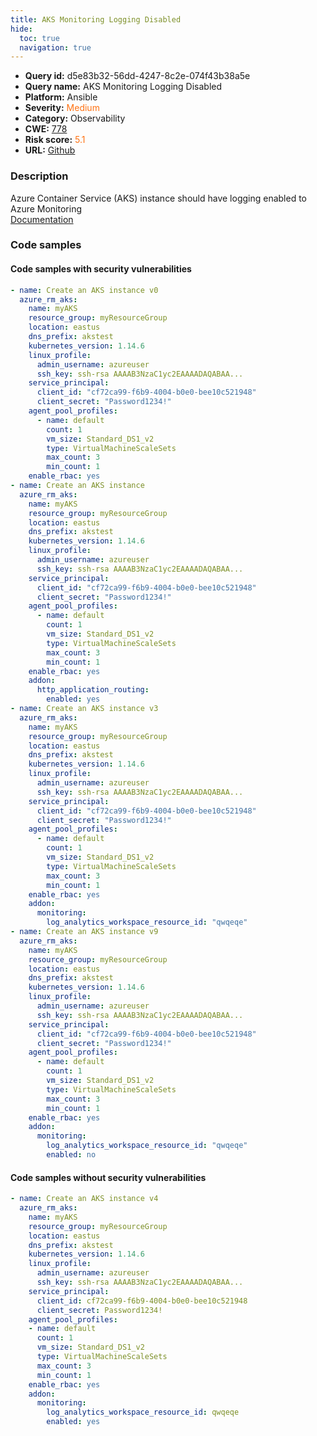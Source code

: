 ```yaml
---
title: AKS Monitoring Logging Disabled
hide:
  toc: true
  navigation: true
---
```


<style>
  .highlight .hll {
    background-color: #ff171742;
  }
  .md-content {
    max-width: 1100px;
    margin: 0 auto;
  }
</style>

-   **Query id:** d5e83b32-56dd-4247-8c2e-074f43b38a5e
-   **Query name:** AKS Monitoring Logging Disabled
-   **Platform:** Ansible
-   **Severity:** <span style="color:#ff7213">Medium</span>
-   **Category:** Observability
-   **CWE:** <a href="https://cwe.mitre.org/data/definitions/778.html" onclick="newWindowOpenerSafe(event, 'https://cwe.mitre.org/data/definitions/778.html')">778</a>
-   **Risk score:** <span style="color:#ff7213">5.1</span>
-   **URL:** [Github](https://github.com/Checkmarx/kics/tree/master/assets/queries/ansible/azure/aks_monitoring_logging_disabled)

### Description
Azure Container Service (AKS) instance should have logging enabled to Azure Monitoring<br>
[Documentation](https://docs.ansible.com/ansible/latest/collections/azure/azcollection/azure_rm_aks_module.html)

### Code samples
#### Code samples with security vulnerabilities
```yaml title="Positive test num. 1 - yaml file" hl_lines="2 43 68 94"
- name: Create an AKS instance v0
  azure_rm_aks:
    name: myAKS
    resource_group: myResourceGroup
    location: eastus
    dns_prefix: akstest
    kubernetes_version: 1.14.6
    linux_profile:
      admin_username: azureuser
      ssh_key: ssh-rsa AAAAB3NzaC1yc2EAAAADAQABAA...
    service_principal:
      client_id: "cf72ca99-f6b9-4004-b0e0-bee10c521948"
      client_secret: "Password1234!"
    agent_pool_profiles:
      - name: default
        count: 1
        vm_size: Standard_DS1_v2
        type: VirtualMachineScaleSets
        max_count: 3
        min_count: 1
    enable_rbac: yes
- name: Create an AKS instance
  azure_rm_aks:
    name: myAKS
    resource_group: myResourceGroup
    location: eastus
    dns_prefix: akstest
    kubernetes_version: 1.14.6
    linux_profile:
      admin_username: azureuser
      ssh_key: ssh-rsa AAAAB3NzaC1yc2EAAAADAQABAA...
    service_principal:
      client_id: "cf72ca99-f6b9-4004-b0e0-bee10c521948"
      client_secret: "Password1234!"
    agent_pool_profiles:
      - name: default
        count: 1
        vm_size: Standard_DS1_v2
        type: VirtualMachineScaleSets
        max_count: 3
        min_count: 1
    enable_rbac: yes
    addon:
      http_application_routing:
        enabled: yes
- name: Create an AKS instance v3
  azure_rm_aks:
    name: myAKS
    resource_group: myResourceGroup
    location: eastus
    dns_prefix: akstest
    kubernetes_version: 1.14.6
    linux_profile:
      admin_username: azureuser
      ssh_key: ssh-rsa AAAAB3NzaC1yc2EAAAADAQABAA...
    service_principal:
      client_id: "cf72ca99-f6b9-4004-b0e0-bee10c521948"
      client_secret: "Password1234!"
    agent_pool_profiles:
      - name: default
        count: 1
        vm_size: Standard_DS1_v2
        type: VirtualMachineScaleSets
        max_count: 3
        min_count: 1
    enable_rbac: yes
    addon:
      monitoring:
        log_analytics_workspace_resource_id: "qwqeqe"
- name: Create an AKS instance v9
  azure_rm_aks:
    name: myAKS
    resource_group: myResourceGroup
    location: eastus
    dns_prefix: akstest
    kubernetes_version: 1.14.6
    linux_profile:
      admin_username: azureuser
      ssh_key: ssh-rsa AAAAB3NzaC1yc2EAAAADAQABAA...
    service_principal:
      client_id: "cf72ca99-f6b9-4004-b0e0-bee10c521948"
      client_secret: "Password1234!"
    agent_pool_profiles:
      - name: default
        count: 1
        vm_size: Standard_DS1_v2
        type: VirtualMachineScaleSets
        max_count: 3
        min_count: 1
    enable_rbac: yes
    addon:
      monitoring:
        log_analytics_workspace_resource_id: "qwqeqe"
        enabled: no

```


#### Code samples without security vulnerabilities
```yaml title="Negative test num. 1 - yaml file"
- name: Create an AKS instance v4
  azure_rm_aks:
    name: myAKS
    resource_group: myResourceGroup
    location: eastus
    dns_prefix: akstest
    kubernetes_version: 1.14.6
    linux_profile:
      admin_username: azureuser
      ssh_key: ssh-rsa AAAAB3NzaC1yc2EAAAADAQABAA...
    service_principal:
      client_id: cf72ca99-f6b9-4004-b0e0-bee10c521948
      client_secret: Password1234!
    agent_pool_profiles:
    - name: default
      count: 1
      vm_size: Standard_DS1_v2
      type: VirtualMachineScaleSets
      max_count: 3
      min_count: 1
    enable_rbac: yes
    addon:
      monitoring:
        log_analytics_workspace_resource_id: qwqeqe
        enabled: yes

```

